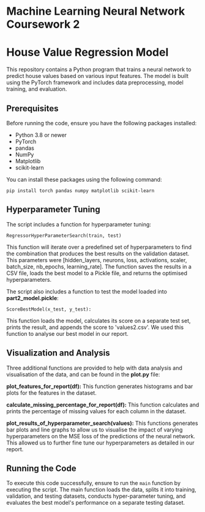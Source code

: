 # Machine Learning Neural Network Coursework 2

# House Value Regression Model

This repository contains a Python program that trains a neural network to predict house values based on various input features. The model is built using the PyTorch framework and includes data preprocessing, model training, and evaluation.

## Prerequisites

Before running the code, ensure you have the following packages installed:

- Python 3.8 or newer
- PyTorch
- pandas
- NumPy
- Matplotlib
- scikit-learn

You can install these packages using the following command:

```
pip install torch pandas numpy matplotlib scikit-learn
```

## Hyperparameter Tuning

The script includes a function for hyperparameter tuning:

```
RegressorHyperParameterSearch(train, test)
```

This function will iterate over a predefined set of hyperparameters to find the combination that produces the best results on the validation dataset. This parameters were [hidden_layers, neurons, loss, activations, scaler, batch_size, nb_epochs, learning_rate]. The function saves the results in a CSV file, loads the best model to a Pickle file, and returns the optimised hyperparameters.

The script also includes a function to test the model loaded into **part2_model.pickle**:

```
ScoreBestModel(x_test, y_test):
```
This function loads the model, calculates its score on a separate test set, prints the result, and appends the score to 'values2.csv'. We used this function to analyse our best model in our report.


## Visualization and Analysis

Three additional functions are provided to help with data analysis and visualisation of the data, and can be found in the **plot.py** file:

**plot_features_for_report(df):** This function generates histograms and bar plots for the features in the dataset.

**calculate_missing_percentage_for_report(df):** This function calculates and prints the percentage of missing values for each column in the dataset.

**plot_results_of_hyperparameter_search(values):** This functions generates bar plots and line graphs to allow us to visualise the impact of varying hyperparameters on the MSE loss of the predictions of the neural network. This allowed us to further fine tune our hyperparameters as detailed in our report.

## Running the Code

To execute this code successfully, ensure to run the `main` function by executing the script. The main function loads the data, splits it into training, validation, and testing datasets, conducts hyper-parameter tuning, and evaluates the best model's performance on a separate testing dataset.
